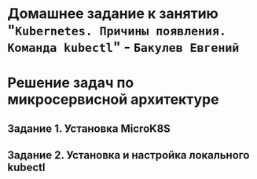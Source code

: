 # Домашнее задание к занятию "`Kubernetes. Причины появления. Команда kubectl`" - `Бакулев Евгений`

# Решение задач по микросервисной архитектуре

## Задание 1. Установка MicroK8S


## Задание 2. Установка и настройка локального kubectl
